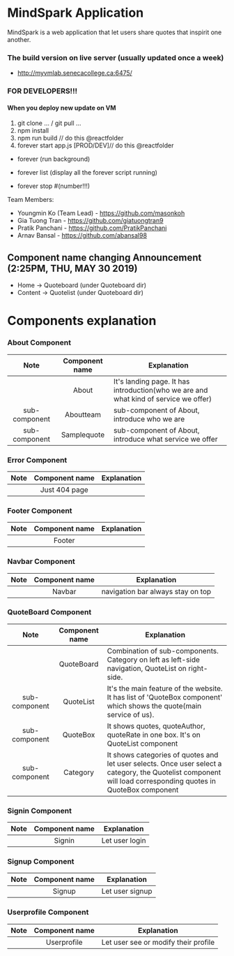 # MindSpark Application

MindSpark is a web application that let users share quotes that inspirit one another.

### The build version on live server (usually updated once a week)
* http://myvmlab.senecacollege.ca:6475/

### FOR DEVELOPERS!!!
#### When you deploy new update on VM

1. git clone … / git pull …
2. npm install
3. npm run build // do this @reactfolder
4. forever start app.js [PROD/DEV]// do this @reactfolder

* forever (run background)

* forever list (display all the forever script running)

* forever stop #(number!!!)



Team Members:
* Youngmin Ko (Team Lead) - https://github.com/masonkoh
* Gia Tuong Tran - https://github.com/giatuongtran9
* Pratik Panchani - https://github.com/PratikPanchani
* Arnav Bansal - https://github.com/abansal98

## Component name changing Announcement (2:25PM, THU, MAY 30 2019)
* Home -> Quoteboard (under Quoteboard dir)
* Content -> Quotelist (under Quoteboard dir)

# Components explanation

### About Component
|Note| Component name        | Explanation           |
|:-------------:| :-------------: |-------------|
|| About      | It's landing page. It has introduction(who we are and what kind of service we offer) |
|sub-component| Aboutteam      | sub-component of About, introduce who we are |
|sub-component|Samplequote|sub-component of About, introduce what service we offer|

### Error Component
|Note| Component name        | Explanation           |
|:-------------:| :-------------: |-------------|
||Just 404 page||

### Footer Component
|Note| Component name        | Explanation           |
|:-------------:| :-------------: |-------------|
||Footer||

### Navbar Component
|Note| Component name        | Explanation           |
|:-------------:| :-------------: |-------------|
||Navbar|navigation bar always stay on top|

### QuoteBoard Component
|Note| Component name        | Explanation           |
|:-------------:| :-------------: |-------------|
||QuoteBoard| Combination of sub-components. Category on left as left-side navigation, QuoteList on right-side.|
|sub-component|QuoteList|It's the main feature of the website. It has list of 'QuoteBox component' which shows the quote(main service of us).|
|sub-component|QuoteBox|It shows quotes, quoteAuthor, quoteRate in one box. It's on QuoteList component|
|sub-component|Category|It shows categories of quotes and let user selects. Once user select a category, the Quotelist component will load corresponding quotes in QuoteBox component|

### Signin Component
|Note| Component name        | Explanation           |
|:-------------:| :-------------: |-------------|
||Signin|Let user login |

### Signup Component
|Note| Component name        | Explanation           |
|:-------------:| :-------------: |-------------|
||Signup|Let user signup|

### Userprofile Component
|Note| Component name        | Explanation           |
|:-------------:| :-------------: |-------------|
||Userprofile|Let user see or modify their profile|




